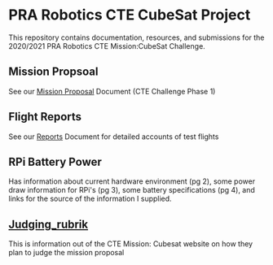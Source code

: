 # PRA Robotics CTE CubeSat Project

This repository contains documentation, resources, and submissions for the 
2020/2021 PRA Robotics CTE Mission:CubeSat Challenge.

## Mission Propsoal
See our [Mission Proposal](proposal.md) Document (CTE Challenge Phase 1)

## Flight Reports
See our [Reports](reports.md) Document for detailed accounts of test flights

## RPi Battery Power
Has information about current hardware environment (pg 2), some power draw information for RPi's (pg 3), some battery specifications (pg 4), and links for the source of the information I supplied.

## [Judging_rubrik](Judging_rubrik.md)
This is information out of the CTE Mission: Cubesat website on how they plan to judge the mission proposal


